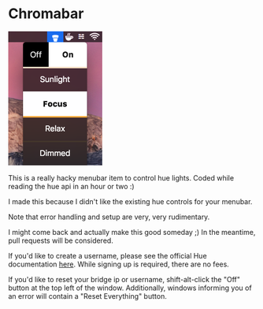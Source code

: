 # Chromabar

![](screenshot.png)

This is a really hacky menubar item to control hue lights. Coded while reading
the hue api in an hour or two :)

I made this because I didn't like the existing hue controls for your menubar.

Note that error handling and setup are very, very rudimentary.

I might come back and actually make this good someday ;)
In the meantime, pull requests will be considered.

If you'd like to create a username, please see the official Hue documentation
[here](https://developers.meethue.com/documentation/getting-started). While
signing up is required, there are no fees.

If you'd like to reset your bridge ip or username, shift-alt-click the "Off"
button at the top left of the window. Additionally, windows informing you of
an error will contain a "Reset Everything" button.

